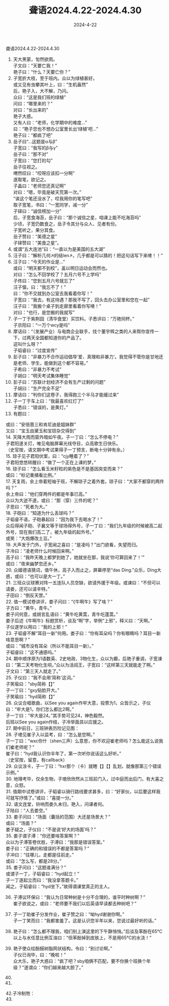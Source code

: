 ﻿---
title: 聋语2024.4.22-2024.4.30
date: 2024-4-22
---
聋语2024.4.22-2024.4.30  
  
1. 天大黑蒙，訇然欲雨。  
子文曰：“天要亡我！”  
艳子曰：“什么？天要亡你？”  
2. 子宽折大枝，至于班内。众以为绿植甚好。  
或又见有虫攀其叶上，曰：“生机盎然”  
后，艳子入，大不解，乃问。  
众曰：“这是我们班的绿植”  
问曰：“哪里来的？”  
对曰：“长出来的”  
艳子大惑。  
又有人曰：“老师，化学期中的难度...”  
曰：“艳子您也不想办公室里长出‘绿植’吧...”  
艳子曰：“都疯了吧”  
3. 岳子曰“...这题是α与β”  
子宽曰：“我写的β与γ”  
岳子曰：“那不对”  
子宽曰：“您打的勾”  
岳子往视之。  
喟然叹曰：“哎呀应该扣一分啊”  
遂取笔，欲记之。  
子晶曰：“老师您还真记啊”  
对曰：“嗯，毕竟是破天荒第一次。”  
“诶这个笔还没水了，哎我用你的笔写吧”  
取子宽笔，书曰：“一宽同学，减一分”  
子铎曰：“诚信榜加一分”  
后，子宽食海苔，岳子曰：“那个诚信之星，咱课上能不吃海苔吗”  
少顷，子宽仍数食之，岳子令其分与众人、见者有份。  
子宽听之，果分其食。  
岳子赞曰：“美德之星”  
子铎赞曰：“美食之星”。  
4. 或谓“五大连池”曰：“一直以为是美国的五大湖”  
5. 汪子曰：“解析几何↗的结len↗，几乎都是可以猜的！把这句话写下来喳！！”  
6. 汪子曰：“今天的作业是...”  
或曰：“明天都不到校”，盖以明日运动会而然也。  
对曰：“怎么不回学校了？五月六号不上学吗”  
子佟曰：“您到五月六号就忘了”  
汪子愠，曰：“我忘不了！”  
曰：“你不交就到办公室去我看着你写！”  
子宽曰：“我去，有这待遇？那我不写了，回头去办公室里和您在一起”  
汪子曰：“我搬个桌子到走廊里看着你写喳！”  
对曰：“也行，是您搬的我就写”  
7. 子一丁于紫荆园（清华食堂）买饮料。子悉评曰：“万艳同杯。”  
子京阳曰：“一万个wcy是吗”  
8. 摩诘曰：“（发展产业）与电商企业联手，找个董宇辉之类的人来帮你宣传一下，过两天全国都知道你的产品了。  
这叫什么呀？”  
子韬睿曰：“过度宣传”  
9. 彭子曰：“非暴力不合作运动倡导‘爱、真理和非暴力’。我觉得不管你是甘地还是老师、学生，能做到这个都不容易。”  
子希曰：“非暴力不考试”  
子胡曰：“明天考试集体睡觉”  
10. 彭子曰：“苏联计划经济不会有生产过剩的问题”  
子胡曰：“生产完全不足”  
11. 摩诘曰：“判你们这卷子，我得跑三个半马才能缓过来”  
12. 子一丁于车上曰：“我最喜欢红灯了”  
子悉曰：“错误的，是黄灯。”  
13. 有题曰：  
   
或曰：“安倍晋三和肯尼迪是姐妹群”  
又曰：“宝玉由黛玉和宝钗杂交得到”  
14. 天降大雨而窗外暗如午夜。子一丁曰：“怎么不停电？”  
子君阳遂关灯，唯见电脑屏幕光线夺目，众高歌生日快乐。  
（史官按，语文期中考试果得子一丁预言，断电十分钟有余。）  
15. 琼子见子君阳伏案，曰：“cjy睡着了？”  
子君阳悠悠转醒曰：“做了一个正在上课的梦。”  
16. 琼子曰：“怎么看玉米籽粒的紫色是不是基因突变而来？”  
或曰：“标记重捕看比例。”  
17. 天复雨，余上帝着短袖于班，不解琼子之着外套。琼子曰：“大家不都穿的两件吗？”  
余上帝曰：“他们穿两件的都是年事已高。”  
众以为大逆不道，或曰：“那（穿）三件的呢？”  
子思曰：“死者为大。”  
18. 子砲曰：“知道为什么丢球吗？”  
子韬睿不语，子砲暴起曰：“因为我下去喝水了！”  
众后得闻子砲、子襄文等于球场得外号，子一丁曰：“我们九年级的时候被高二起外号，现在我们高二了，被九年级的起外号。”  
或笑：“大炮爆改土豆。”  
19. 大声发于门外，子宽闻之喜曰：“是凌吗？”出门欲看，失望而归。  
子冷曰：“凌老师什么时候回来啊。”  
高子曰：“我昨天晚上都梦到她了，她就坐在那，我说‘你可算回来了！’”  
或曰：“夜来幽梦忽还乡。”  
20. 众嬉德语猜词，值午休，高子入而止之，屏幕停至“das Ding.”众乐，Ding大惑，或曰：“也可以是大一丁。”  
21. 三班众议球赛对阵一五连队人员空缺，欲请外援于年级。或谏曰：“不但可以请娄，还可以请辛特。”  
子田曰：“倒反天罡。”  
22. 值一模试卷讲评，娄子问曰：“《牛啊牛》写了啥？”  
子方曰：“黄牛，青牛。”  
娄子问何意，或胡言乱语曰：“黄牛吃黄蒿，青牛吃蓬蒿。”  
娄子后述《牛啊牛》标题赏析，谈及“啊”字，举例“上邪”，释义曰：“天啊。”  
子仪遂学以用曰：“我的上邪！”  
23. 子韬睿不解“耳目一新”何用。娄子曰：“你有耳朵吗？你有眼睛吗？耳目一新啥意思啊？”  
或曰：“城市没有耳朵（所以不能耳目一新）。”  
子韬睿曰：“这不通感吗。”  
24. 期中顺序原为1语数英、2史地政、3物化生，众以为癫，后艳子重调，子宽谏曰：“第二天考物化生呗。”众以为活阎王，子宽曰：“这样第三天就能走了啊。”  
子文曰：“第三天人就走了。”  
25. 子仪曰：“我不会用‘简称’这词。”  
子笑瑜曰：“sby简称【】”  
子一丁曰：“gxy贴脸开大。”  
子笑瑜曰：“hyd简称【】”  
26. 众议合唱歌曲，以See you again作牢大意，投票为1，众皆示之，子仪曰：“牢大是1，你们怎么都比2啊。”  
子一丁曰：“牢大是24。”其手势可见24，神色毅然。  
后班以See you again作结，子冷举面具以应援之。  
27. 期中前日，三班钟表历险记见图：  
28. 子璁见崔子入以监考，曰：“怎么是您啊。”  
子一丁曰：“wxc你什（shen三声）么意思，你不欢迎崔老师吗？怎么能这么说我们崔老师呢？”  
崔子曰：“hyd我认识你半年了，第一次听你说话这么好听。”  
（史官按，留意，有callback）  
29. 众议涂卡，子一丁曰：“hxr那个（卡）就瞎【】【】乱划，就像那第三个错误示例。”  
30. 地理考毕，仅余生物，子璁欣欣然从三班前门入，过中庭而出后门，有大喜之意，众怒。  
31. 值期中试卷讲评，子韬睿以骑行路线要求甚多，曰：“好家伙，以后要这样我可就写抒情了。”或曰：“喜提一分。”  
32. 语文连堂，铃响而娄久未归，艳入，问课者何。  
子陆曰：“人去娄空。”  
33. 娄子问曰：“场面（囊括的范围）大还是场景大？”  
或曰：“场面？”  
娄子疑之，子仪曰：“不是说‘好大的场面’吗？”  
35. 娄子谓子溥：“你还要啥答案啊？”  
众以为子溥答卷优胜，子溥曰：“我那是错误答案。”  
娄子曰：“正确的和错误的不都是答案吗？”  
子冲曰：“往哪儿，走都是往前走。”  
或曰：“怎么写，都是28分。”  
35. 娄子问曰：“这题谁满分？”  
或谓子一丁，子韬睿曰：“hyd起立！”  
子一丁遂起立而曰：“我没拿答题卡。”  
闻之，子韬睿曰：“hyd坐下。”故得谓课堂真正的主人。  
  
36. 子溥议环保曰：“我认为日常种树是十分不合理的，谁平时种树啊？”  
崔子欲说之，或曰：“老师要不我们以后英语早读都去种树吧？”  
37. 子一丁助崔子分发作业，崔子赞之曰：“呦hyd谢谢你啊。”  
子一丁笑而曰：“我都害羞了。这是认识您半年以来，您说过最好听的话。”  
38. 艳子曰：“怎么都不理我，咱们别上演这里的下午静悄悄。”后谈及苯酚在65℃以上与水任意比例互溶曰：“但苯酚掉到皮肤上，不是用65℃的水浇！”  
39. 艳子使众绘酚醛树脂网状结构，令曰：“别讨论啊。”  
子仪已询毕，曰：“晚啦！”  
众大乐，艳子大惑曰：“疯了吧？sby咱俩不匹配，要不你换个班换个年级？”遂谓众：“你们越来越大胆了。”  
40.   
  
  
41.     
  
  
  
  
  
  
  
42.子冷制笏：  
43.    
  
  
  
  
  
  
  
  
  
  
  
  
  
  
  
  
  
  
  
  
  
  
  
  
  
